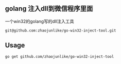 ## golang 注入dll到微信程序里面
一个win32的golang写的dll注入工具


```url
git@github.com:zhaojunlike/go-win32-inject-tool.git
```

## Usage

``` shell
go get github.com/zhaojunlike/go-win32-inject-tool
```
